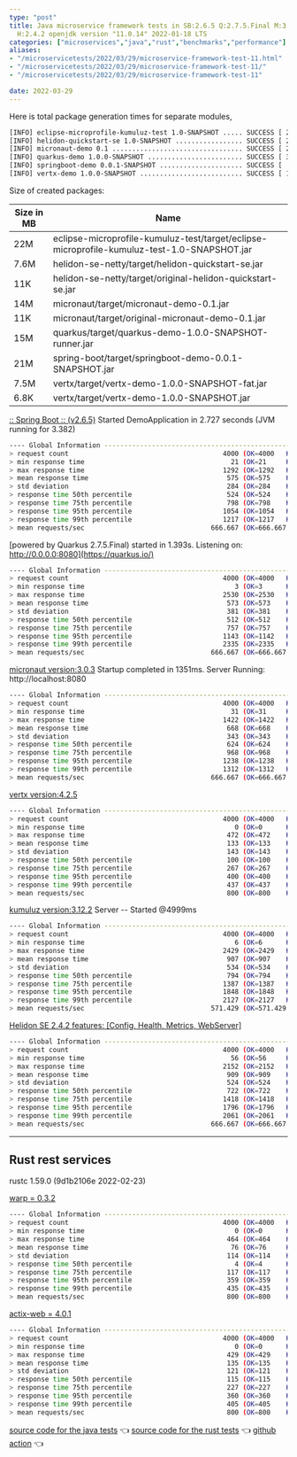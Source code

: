 ```yaml
---
type: "post"
title: Java microservice framework tests in SB:2.6.5 Q:2.7.5.Final M:3.4.0 V:4.2.5
  H:2.4.2 openjdk version "11.0.14" 2022-01-18 LTS
categories: ["microservices","java","rust","benchmarks","performance"]
aliases:
- "/microservicetests/2022/03/29/microservice-framework-test-11.html"
- "/microservicetests/2022/03/29/microservice-framework-test-11/"
- "/microservicetests/2022/03/29/microservice-framework-test-11"

date: 2022-03-29
---
```


Here is total package generation times for separate modules,
```bash
[INFO] eclipse-microprofile-kumuluz-test 1.0-SNAPSHOT ..... SUCCESS [ 20.310 s]
[INFO] helidon-quickstart-se 1.0-SNAPSHOT ................. SUCCESS [ 28.886 s]
[INFO] micronaut-demo 0.1 ................................. SUCCESS [ 28.181 s]
[INFO] quarkus-demo 1.0.0-SNAPSHOT ........................ SUCCESS [ 37.862 s]
[INFO] springboot-demo 0.0.1-SNAPSHOT ..................... SUCCESS [  7.457 s]
[INFO] vertx-demo 1.0.0-SNAPSHOT .......................... SUCCESS [ 17.939 s]
```
Size of created packages:

| Size in MB |  Name |
|------------|-------|
| 22M | eclipse-microprofile-kumuluz-test/target/eclipse-microprofile-kumuluz-test-1.0-SNAPSHOT.jar |
| 7.6M | helidon-se-netty/target/helidon-quickstart-se.jar |
| 11K | helidon-se-netty/target/original-helidon-quickstart-se.jar |
| 14M | micronaut/target/micronaut-demo-0.1.jar |
| 11K | micronaut/target/original-micronaut-demo-0.1.jar |
| 15M | quarkus/target/quarkus-demo-1.0.0-SNAPSHOT-runner.jar |
| 21M | spring-boot/target/springboot-demo-0.0.1-SNAPSHOT.jar |
| 7.5M | vertx/target/vertx-demo-1.0.0-SNAPSHOT-fat.jar |
| 6.8K | vertx/target/vertx-demo-1.0.0-SNAPSHOT.jar |


[:: Spring Boot ::                (v2.6.5)](https://spring.io/projects/spring-boot) 
Started DemoApplication in 2.727 seconds (JVM running for 3.382)
```bash
---- Global Information --------------------------------------------------------
> request count                                       4000 (OK=4000   KO=0     )
> min response time                                     21 (OK=21     KO=-     )
> max response time                                   1292 (OK=1292   KO=-     )
> mean response time                                   575 (OK=575    KO=-     )
> std deviation                                        284 (OK=284    KO=-     )
> response time 50th percentile                        524 (OK=524    KO=-     )
> response time 75th percentile                        798 (OK=798    KO=-     )
> response time 95th percentile                       1054 (OK=1054   KO=-     )
> response time 99th percentile                       1217 (OK=1217   KO=-     )
> mean requests/sec                                666.667 (OK=666.667 KO=-     )
```

[powered by Quarkus 2.7.5.Final) started in 1.393s. Listening on: http://0.0.0.0:8080](https://quarkus.io/) 

```bash
---- Global Information --------------------------------------------------------
> request count                                       4000 (OK=4000   KO=0     )
> min response time                                      3 (OK=3      KO=-     )
> max response time                                   2530 (OK=2530   KO=-     )
> mean response time                                   573 (OK=573    KO=-     )
> std deviation                                        381 (OK=381    KO=-     )
> response time 50th percentile                        512 (OK=512    KO=-     )
> response time 75th percentile                        757 (OK=757    KO=-     )
> response time 95th percentile                       1143 (OK=1142   KO=-     )
> response time 99th percentile                       2335 (OK=2335   KO=-     )
> mean requests/sec                                666.667 (OK=666.667 KO=-     )
```

[micronaut version:3.0.3](https://micronaut.io/) 
Startup completed in 1351ms. Server Running: http://localhost:8080
```bash
---- Global Information --------------------------------------------------------
> request count                                       4000 (OK=4000   KO=0     )
> min response time                                     31 (OK=31     KO=-     )
> max response time                                   1422 (OK=1422   KO=-     )
> mean response time                                   668 (OK=668    KO=-     )
> std deviation                                        343 (OK=343    KO=-     )
> response time 50th percentile                        624 (OK=624    KO=-     )
> response time 75th percentile                        968 (OK=968    KO=-     )
> response time 95th percentile                       1238 (OK=1238   KO=-     )
> response time 99th percentile                       1312 (OK=1312   KO=-     )
> mean requests/sec                                666.667 (OK=666.667 KO=-     )
```

[vertx version:4.2.5](https://vertx.io/) 

```bash
---- Global Information --------------------------------------------------------
> request count                                       4000 (OK=4000   KO=0     )
> min response time                                      0 (OK=0      KO=-     )
> max response time                                    472 (OK=472    KO=-     )
> mean response time                                   133 (OK=133    KO=-     )
> std deviation                                        143 (OK=143    KO=-     )
> response time 50th percentile                        100 (OK=100    KO=-     )
> response time 75th percentile                        267 (OK=267    KO=-     )
> response time 95th percentile                        400 (OK=400    KO=-     )
> response time 99th percentile                        437 (OK=437    KO=-     )
> mean requests/sec                                    800 (OK=800    KO=-     )
```

[kumuluz version:3.12.2](https://ee.kumuluz.com/) 
Server -- Started @4999ms
```bash
---- Global Information --------------------------------------------------------
> request count                                       4000 (OK=4000   KO=0     )
> min response time                                      6 (OK=6      KO=-     )
> max response time                                   2429 (OK=2429   KO=-     )
> mean response time                                   907 (OK=907    KO=-     )
> std deviation                                        534 (OK=534    KO=-     )
> response time 50th percentile                        794 (OK=794    KO=-     )
> response time 75th percentile                       1387 (OK=1387   KO=-     )
> response time 95th percentile                       1848 (OK=1848   KO=-     )
> response time 99th percentile                       2127 (OK=2127   KO=-     )
> mean requests/sec                                571.429 (OK=571.429 KO=-     )
```

[Helidon SE 2.4.2 features: [Config, Health, Metrics, WebServer]](https://helidon.io/) 

```bash
---- Global Information --------------------------------------------------------
> request count                                       4000 (OK=4000   KO=0     )
> min response time                                     56 (OK=56     KO=-     )
> max response time                                   2152 (OK=2152   KO=-     )
> mean response time                                   909 (OK=909    KO=-     )
> std deviation                                        524 (OK=524    KO=-     )
> response time 50th percentile                        722 (OK=722    KO=-     )
> response time 75th percentile                       1418 (OK=1418   KO=-     )
> response time 95th percentile                       1796 (OK=1796   KO=-     )
> response time 99th percentile                       2061 (OK=2061   KO=-     )
> mean requests/sec                                666.667 (OK=666.667 KO=-     )
```

***  
## Rust rest services 
rustc 1.59.0 (9d1b2106e 2022-02-23)


[warp = 0.3.2](http://docs.rs/warp)
```bash
---- Global Information --------------------------------------------------------
> request count                                       4000 (OK=4000   KO=0     )
> min response time                                      0 (OK=0      KO=-     )
> max response time                                    464 (OK=464    KO=-     )
> mean response time                                    76 (OK=76     KO=-     )
> std deviation                                        114 (OK=114    KO=-     )
> response time 50th percentile                          4 (OK=4      KO=-     )
> response time 75th percentile                        117 (OK=117    KO=-     )
> response time 95th percentile                        359 (OK=359    KO=-     )
> response time 99th percentile                        435 (OK=435    KO=-     )
> mean requests/sec                                    800 (OK=800    KO=-     )
```

[actix-web = 4.0.1](http://docs.rs/actix-web)
```bash
---- Global Information --------------------------------------------------------
> request count                                       4000 (OK=4000   KO=0     )
> min response time                                      0 (OK=0      KO=-     )
> max response time                                    429 (OK=429    KO=-     )
> mean response time                                   135 (OK=135    KO=-     )
> std deviation                                        121 (OK=121    KO=-     )
> response time 50th percentile                        115 (OK=115    KO=-     )
> response time 75th percentile                        227 (OK=227    KO=-     )
> response time 95th percentile                        360 (OK=360    KO=-     )
> response time 99th percentile                        405 (OK=405    KO=-     )
> mean requests/sec                                    800 (OK=800    KO=-     )
```

[source code for the java tests](https://github.com/ozkanpakdil/test-microservice-frameworks)  👈 [source code for the rust tests](https://github.com/ozkanpakdil/rust-examples)  👈 [github action](https://github.com/ozkanpakdil/test-microservice-frameworks/actions/runs/2058873336)  👈 
